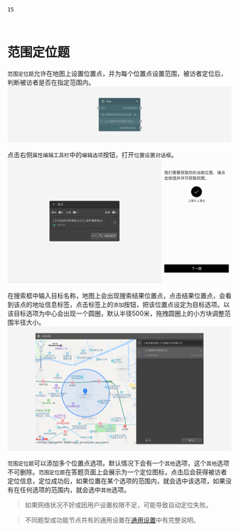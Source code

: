 ```index
15
```

```tag

```

```summary

```
# 范围定位题

`范围定位题`允许在地图上设置位置点，并为每个位置点设置范围，被访者定位后，判断被访者是否在指定范围内。
<img src='../../assets/snapshots/nodes/map/node.png'>

点击右侧`属性编辑工具栏`中的`编辑选项`按钮，打开`位置设置对话框`。
<img src='../../assets/snapshots/nodes/map/section.png'>

在搜索框中输入目标名称，地图上会出现搜索结果位置点，点击结果位置点，会看到该点的地址信息标签，点击标签上的`添加`按钮，把该位置点设定为目标选项。以该目标选项为中心会出现一个圆圈，默认半径500米，拖拽圆圈上的小方块调整范围半径大小。
<img src='../../assets/snapshots/nodes/map/popup.png'>

`范围定位题`可以添加多个位置点选项。默认情况下会有一个`其他`选项，这个`其他`选项不可删除。`范围定位题`在答题页面上会展示为一个定位图标，点击后会获得被访者定位信息，定位成功后，如果位置在某个选项的范围内，就会选中该选项，如果没有在任何选项的范围内，就会选中`其他`选项。

> 如果网络状况不好或因用户设置权限不足，可能导致自动定位失败。

> 不同题型或功能节点共有的通用设置在[通用设置](../../11nodeSettings/concept.md)中有完整说明。